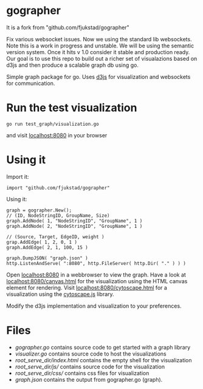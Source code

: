 # gographer
It is a fork from "github.com/fjukstad/gographer"


Fix various websocket issues. Now we using the standard lib websockets.  Note this is a work in progress and unstable.  We will be using the semantic version system.  Once it hits v 1.0 consider it stable and production ready. Our goal is to use this repo to build out a richer set of visualazions based on d3js and then produce a scalable graph db using go. 

Simple graph package for go. Uses [d3js](https://github.com/mbostock/d3) for visualization and websockets for communication. 


# Run the test visualization

    go run test_graph/visualization.go
    
and visit [localhost:8080](http://localhost:8080) in your browser 

# Using it
Import it:

    import "github.com/fjukstad/gographer"

Using it:

    graph = gographer.New();
    // (ID, NodeStringID, GroupName, Size)
    graph.AddNode( 1, "NodeStringID", "GroupName", 1 )
    graph.AddNode( 2, "NodeStringID", "GroupName", 1 )

    // (Source, Target, EdgeID, weight )
    grap.AddEdge( 1, 2, 0, 1 )
    graph.AddEdge( 2, 1, 100, 15 )

    graph.DumpJSON( "graph.json" )
    http.ListenAndServe( ":8080", http.FileServer( http.Dir( "." ) ) )


Open [localhost:8080](http://localhost:8080) in a webbrowser to view the graph.
Have a look at [localhost:8080/canvas.html](http://localhost:8080/canvas.html)
for the visualization using the HTML canvas element for rendering.
Visit [localhost:8080/cytoscape.html](http://localhost:8080/cytoscape.html) for
a visualization using the
[cytoscape.js](http://cytoscape.github.io/cytoscape.js) library. 

Modify the d3js implementation and visualization to your preferences.


# Files

- _gographer.go_ contains source code to get started with a graph library
- _visualizer.go_ contains source code to host the visualizations
- _root_serve_dir/index.html_ contains the empty shell for the visualization
- _root_serve_dir/js/_ contains source code for the visualization
- _root_serve_dir/css/_ contains css files for visualization
- _graph.json_ contains the output from gographer.go (graph).
